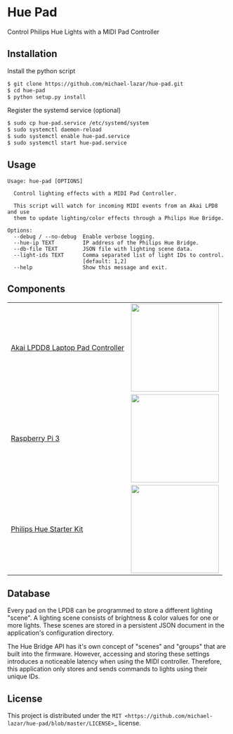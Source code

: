 # Hue Pad
Control Philips Hue Lights with a MIDI Pad Controller

Installation
------------

Install the python script

```bash
$ git clone https://github.com/michael-lazar/hue-pad.git
$ cd hue-pad
$ python setup.py install
```

Register the systemd service (optional)

```bash
$ sudo cp hue-pad.service /etc/systemd/system
$ sudo systemctl daemon-reload
$ sudo systemctl enable hue-pad.service
$ sudo systemctl start hue-pad.service
```

Usage
-----
```
Usage: hue-pad [OPTIONS]

  Control lighting effects with a MIDI Pad Controller.

  This script will watch for incoming MIDI events from an Akai LPD8 and use
  them to update lighting/color effects through a Philips Hue Bridge.

Options:
  --debug / --no-debug  Enable verbose logging.
  --hue-ip TEXT         IP address of the Philips Hue Bridge.
  --db-file TEXT        JSON file with lighting scene data.
  --light-ids TEXT      Comma separated list of light IDs to control.
                        [default: 1,2]
  --help                Show this message and exit.
```

Components
----------

<table>
  <tr>
    <td><a href="http://www.akaipro.com/products/pad-controllers/lpd-8">Akai LPDD8 Laptop Pad Controller</a></td>
    <td align="center"><img src="https://github.com/michael-lazar/hue-pad/blob/master/images/lpd8.png" height=200></img></td>
  </tr>
  <tr>
    <td><a href="https://www.raspberrypi.org/products/raspberry-pi-3-model-b/">Raspberry Pi 3</a></td>
    <td align="center"><img src="https://github.com/michael-lazar/hue-pad/blob/master/images/raspberry_pi_3.png" height=200></img></td>
  </tr>
  <tr>
    <td><a href="http://www2.meethue.com/en-us/p/046677456214">Philips Hue Starter Kit</a></td>
    <td align="center"><img src="https://github.com/michael-lazar/hue-pad/blob/master/images/hue_light.png" height=200></img></td>
  </tr>
</table>

Database
--------

Every pad on the LPD8 can be programmed to store a different lighting
"scene". A lighting scene consists of brightness & color values for
one or more lights. These scenes are stored in a persistent JSON
document in the application's configuration directory.

The Hue Bridge API has it's own concept of "scenes" and "groups" that
are built into the firmware. However, accessing and storing these
settings introduces a noticeable latency when using the MIDI controller.
Therefore, this application only stores and sends commands to lights
using their unique IDs.

License
-------

This project is distributed under the `MIT <https://github.com/michael-lazar/hue-pad/blob/master/LICENSE>`_ license.

